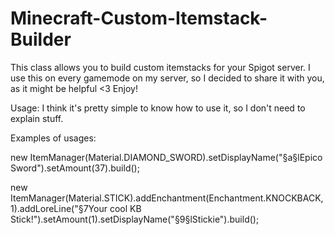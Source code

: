 # Minecraft-Custom-Itemstack-Builder

This class allows you to build custom itemstacks for your Spigot server.
I use this on every gamemode on my server, so I decided to share it with you, as it might be helpful <3
Enjoy!

Usage:
I think it's pretty simple to know how to use it, so I don't need to explain stuff.

Examples of usages:

new ItemManager(Material.DIAMOND_SWORD).setDisplayName("§a§lEpico Sword").setAmount(37).build();

new ItemManager(Material.STICK).addEnchantment(Enchantment.KNOCKBACK, 1).addLoreLine("§7Your cool KB Stick!").setAmount(1).setDisplayName("§9§lStickie").build();
